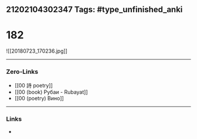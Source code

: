 21202104302347
Tags: #type_unfinished_anki 
---
# 182

![[20180723_170236.jpg]]

---
### Zero-Links
- [[00 詩 poetry]]
- [[00 (book) Рубаи - Rubayat]]
- [[00 (poetry) Вино]]
---
### Links
-